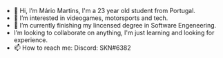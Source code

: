 - 👋 Hi, I’m Mário Martins, I'm a 23 year old student from Portugal.
- 👀 I’m interested in videogames, motorsports and tech.
- 🌱 I’m currently finishing my lincensed degree in Software Engeneering.
- I’m looking to collaborate on anything, I'm just learning and looking for experience.
- 📫 How to reach me: Discord: SKN#6382

<!---
mariomsmartins27/mariomsmartins27 is a ✨ special ✨ repository because its `README.md` (this file) appears on your GitHub profile.
You can click the Preview link to take a look at your changes.
--->
